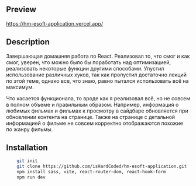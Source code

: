 ## Preview

https://hm-esoft-application.vercel.app/

## Description

Завершающая домашняя работа по React. Реализовал то, что смог и как смог, уверен, что можно было бы поработать над оптимизацией, реализовать некоторые функции другими способами. Упустил использование различных хуков, так как пропустил достаточно лекций по этой теме, однако все, что знаю, равно пытался использовать всё на максимум.

Что касается функционала, то вроде как я реализовал всё, но не совсем в полном объеме и правильным образом. Например, информация о любимых фильмах и фильмах к просмотру в сайдбаре обновляется при обновлении контента на странице. Также на странице с детальной информацией о фильме не совсем корректно отображаются похожие по жанру фильмы.

## Installation

```bash
    git init
    git clone https://github.com/isHardCoded/hm-esoft-application.git
    npm install sass, vite, react-router-dom, react-hook-form
    npm run dev
